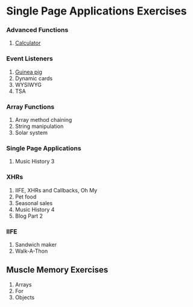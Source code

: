 # Single Page Applications Exercises

### Advanced Functions

1. [Calculator](calculator)


### Event Listeners

1. [Guinea pig](guinea_pig)
1. Dynamic cards
1. WYSIWYG
1. TSA


### Array Functions

1. Array method chaining
1. String manipulation
1. Solar system


### Single Page Applications

1. Music History 3


### XHRs

1. IIFE, XHRs and Callbacks, Oh My
1. Pet food
1. Seasonal sales
1. Music History 4
1. Blog Part 2

### IIFE

1. Sandwich maker
1. Walk-A-Thon

## Muscle Memory Exercises

1. Arrays
1. For
1. Objects
